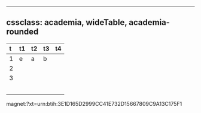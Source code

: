 
---
cssclass: academia, wideTable, academia-rounded 
---
|   t  |   t1  | t2    |  t3   |t4     |
|:--- |:--- |:--- | --- | --- |
|   1  |   e  |   a  |  b   |     |
|   2  |     |     |     |     |
|   3  |     |     |     |     |
|     |     |     |     |     |
|     |     |     |     |     |
|     |     |     |     |     |
|     |     |     |     |     |
|     |     |     |     |     |



magnet:?xt=urn:btih:3E1D165D2999CC41E732D15667809C9A13C175F1